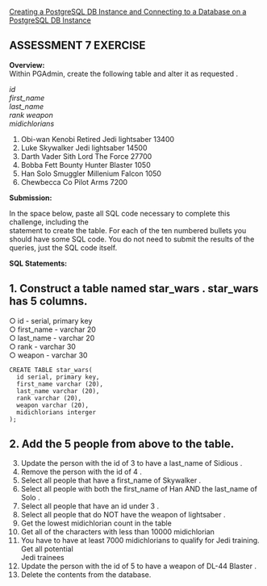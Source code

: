 [Creating a PostgreSQL DB Instance and Connecting to a Database on a PostgreSQL DB Instance](https://aws.amazon.com/getting-started/tutorials/create-connect-postgresql-db/)

## ASSESSMENT 7 EXERCISE
**Overview:**     
Within PGAdmin, create the following table and alter it as requested  .   
 

 *id   
  first_name    
  last_name   
  rank weapon   
  midichlorians*  

1. Obi-wan Kenobi Retired Jedi lightsaber 13400  
2. Luke Skywalker Jedi lightsaber 14500  
3. Darth Vader Sith Lord The Force 27700  
4. Bobba Fett Bounty Hunter Blaster 1050  
5. Han Solo Smuggler Millenium Falcon 1050
6. Chewbecca Co Pilot Arms 7200

 

**Submission:**  

In the space below, paste all SQL code necessary to complete this challenge, including the  
statement to create the table. For each of the ten numbered bullets you should have some
SQL code. You do not need to submit the results of the queries, just the SQL code itself.

**SQL Statements:**  

## 1. Construct a table named star_wars . star_wars has 5 columns.  
○ id - serial, primary key   
○ first_name - varchar 20  
○ last_name - varchar 20  
○ rank - varchar 30  
○ weapon - varchar 30   

```pgsql
CREATE TABLE star_wars(
  id serial, primary key,
  first_name varchar (20),
  last_name varchar (20),
  rank varchar (20),
  weapon varchar (20),
  midichlorians interger
);
```    
## 2. Add the 5 people from above to the table.  
3. Update the person with the id of 3 to have a last_name of Sidious .  
4. Remove the person with the id of 4 .  
5. Select all people that have a first_name of Skywalker .  
6. Select all people with both the first_name of Han AND the last_name of Solo .   
7. Select all people that have an id under 3 .  
8. Select all people that do NOT have the weapon of lightsaber .   
9. Get the lowest midichlorian count in the table  
10. Get all of the characters with less than 10000 midichlorian  
11. You have to have at least 7000 midichlorians to qualify for Jedi training. Get all potential  
Jedi trainees  
12. Update the person with the id of 5 to have a weapon of DL-44 Blaster .   
13. Delete the contents from the database.  